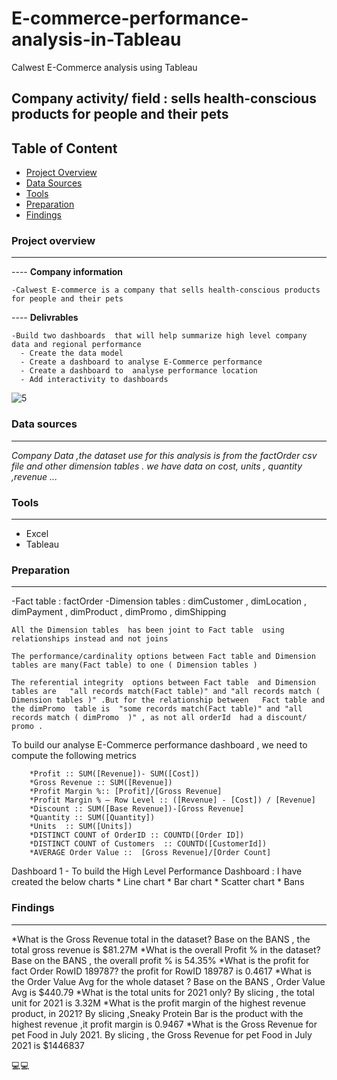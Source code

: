 # E-commerce-performance-analysis-in-Tableau
Calwest E-Commerce analysis using Tableau


## Company activity/ field : sells health-conscious products for people and their pets
 

## Table of Content
-  [Project Overview](#project-overview)
-  [Data Sources](#data-sources)
-  [Tools](#tools)
-  [Preparation](#Preparation )
-  [Findings](#findings)
  
### Project overview
---

---- **Company information**

    -Calwest E-commerce is a company that sells health-conscious products for people and their pets
 

---- **Delivrables**

    -Build two dashboards  that will help summarize high level company data and regional performance
 	  - Create the data model
	  - Create a dashboard to analyse E-Commerce performance
	  - Create a dashboard to  analyse performance location
	  - Add interactivity to dashboards

![5](https://github.com/user-attachments/assets/f4cff69b-3db1-4738-830c-4cdd7138462f)


 ### Data sources
 ---

*Company  Data  ,the dataset use for this analysis is from the factOrder csv file and other dimension tables . we have data on cost, units , quantity ,revenue ...*

### Tools
---
  - Excel 
  - Tableau

### Preparation
---
  -Fact table : factOrder
	-Dimension tables : dimCustomer , dimLocation , dimPayment , dimProduct , dimPromo , dimShipping

 	All the Dimension tables  has been joint to Fact table  using relationships instead and not joins

 	The performance/cardinality options between Fact table and Dimension tables are many(Fact table) to one ( Dimension tables )

 	The referential integrity  options between Fact table  and Dimension tables are   "all records match(Fact table)" and "all records match ( Dimension tables )" .But for the relationship between   Fact table and the dimPromo  table is  "some records match(Fact table)" and "all records match ( dimPromo  )" , as not all orderId  had a discount/ promo .

  To build our analyse E-Commerce performance dashboard , we need to compute the following metrics

		*Profit :: SUM([Revenue])- SUM([Cost])
		*Gross Revenue :: SUM([Revenue])
		*Profit Margin %:: [Profit]/[Gross Revenue]
		*Profit Margin % – Row Level :: ([Revenue] - [Cost]) / [Revenue]
		*Discount :: SUM([Base Revenue])-[Gross Revenue]
		*Quantity :: SUM([Quantity])
		*Units  :: SUM([Units])
		*DISTINCT COUNT of OrderID :: COUNTD([Order ID])   
		*DISTINCT COUNT of Customers  :: COUNTD([CustomerId])
		*AVERAGE Order Value ::  [Gross Revenue]/[Order Count]

  Dashboard 1 - To build the High Level Performance Dashboard : I have created the below charts
		* Line chart
		* Bar chart
		* Scatter chart
		* Bans

### Findings
---
  *What is the Gross Revenue total in the dataset? Base on the BANS , the total gross revenue is $81.27M
	*What is the overall Profit % in the dataset?  Base on the BANS , the  overall profit % is 54.35% 
	*What is the profit for fact Order RowID 189787? the profit for RowID 189787 is 0.4617
	*What is the Order Value Avg for the whole dataset ?  Base on the BANS , Order Value Avg is  $440.79
	*What is the total units for 2021 only? By slicing , the total unit for 2021 is 3.32M
	*What is the profit margin of the highest revenue product, in 2021? By slicing ,Sneaky Protein Bar is the product with the highest revenue ,it profit margin is 0.9467
	*What is the Gross Revenue for pet Food in July 2021. By slicing , the  Gross Revenue for pet Food in July 2021 is $1446837
 

 

💻💻  


